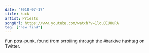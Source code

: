 ```yaml
---
date: "2018-07-17"
title: Suck
artist: Priests
songUrl: https://www.youtube.com/watch?v=1louJEUOuRA
tag: ["new find"]
---
```


Fun post-punk, found from scrolling through the [#harkive](https://mobile.twitter.com/hashtag/harkive) hashtag on Twitter.